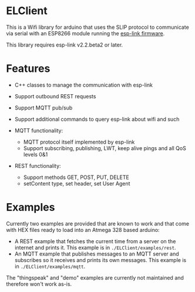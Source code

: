 ELClient
========
This is a Wifi library for arduino that uses the SLIP protocol to communicate via serial with
an ESP8266 module running the [esp-link firmware](https://github.com/jeelabs/esp-link).

This library requires esp-link v2.2.beta2 or later.

Features
========
- C++ classes to manage the communication with esp-link
- Support outbound REST requests
- Support MQTT pub/sub
- Support additional commands to query esp-link about wifi and such

- MQTT functionality: 
    + MQTT protocol itself implemented by esp-link
    + Support subscribing, publishing, LWT, keep alive pings and all QoS levels 0&1

- REST functionality:
    + Support methods GET, POST, PUT, DELETE
    + setContent type, set header, set User Agent

Examples
========
Currently two examples are provided that are known to work and that come with HEX files ready
to load into an Atmega 328 based arduino:
- A REST example that fetches the current time from a server on the internet and prints it.
  This example is in `./ELClient/examples/rest`.
- An MQTT example that publishes messages to an MQTT server and subscribes so it receives and
  prints its own messages. This example is in `./ELClient/examples/mqtt`.

The "thingspeak" and "demo" examples are currently not maintained and therefore won't work as-is.
